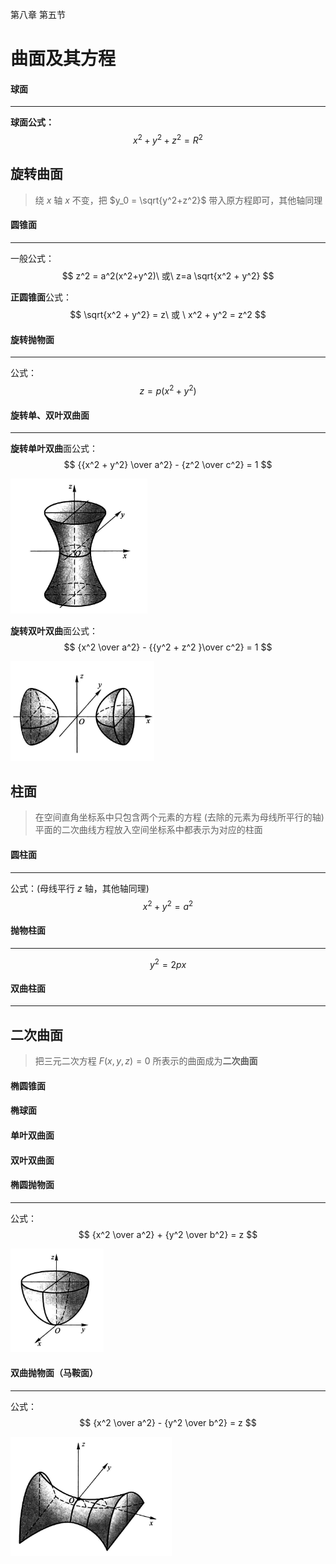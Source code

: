 第八章 第五节

# 曲面及其方程



#### 球面

---

**球面公式：**
$$
x^2+y^2+z^2=R^2
$$


## 旋转曲面

> 绕 $x$ 轴 $x$ 不变，把 $y_0 = \sqrt{y^2+z^2}$ 带入原方程即可，其他轴同理



#### 圆锥面

----

一般公式：
$$
z^2 = a^2(x^2+y^2)\ 或\ z=a \sqrt{x^2 + y^2}
$$


**正圆锥面**公式：
$$
\sqrt{x^2 + y^2} = z\ 或 \ x^2 + y^2 = z^2
$$



#### 旋转抛物面

---

公式：
$$
z = p(x^2+y^2)
$$


#### 旋转单、双叶双曲面

----

**旋转单叶双曲**面公式：
$$
{{x^2 + y^2} \over a^2} - {z^2 \over c^2} = 1
$$

<img src="../assets/images/image-20200414163815553.png" alt="image-20200414163815553" style="zoom:33%;" />

**旋转双叶双曲**面公式：
$$
{x^2 \over a^2} - {{y^2 + z^2 }\over c^2} = 1
$$

<img src="../assets/images/image-20200414163843653.png" alt="image-20200414163843653" style="zoom:33%;" />

## 柱面

> 在空间直角坐标系中只包含两个元素的方程 (去除的元素为母线所平行的轴)
> 平面的二次曲线方程放入空间坐标系中都表示为对应的柱面

#### 圆柱面

---

公式：(母线平行 $z$ 轴，其他轴同理)
$$
x^2 +y^2 = a^2
$$


#### 抛物柱面

---

$$
y^2 = 2px
$$



#### 双曲柱面

---



## 二次曲面

> 把三元二次方程 $F(x,y,z)=0$ 所表示的曲面成为**二次曲面**



#### 椭圆锥面



#### 椭球面



#### 单叶双曲面



#### 双叶双曲面



#### 椭圆抛物面

---

公式：
$$
{x^2 \over a^2} + {y^2 \over b^2} = z
$$

<img src="../assets/images/image-20200414163624509.png" alt="image-20200414163624509" style="zoom:33%;" />


#### 双曲抛物面（马鞍面）

---

公式：
$$
{x^2 \over a^2} - {y^2 \over b^2} = z
$$

<img src="../assets/images/image-20200414163659736.png" alt="image-20200414163659736" style="zoom:33%;" />